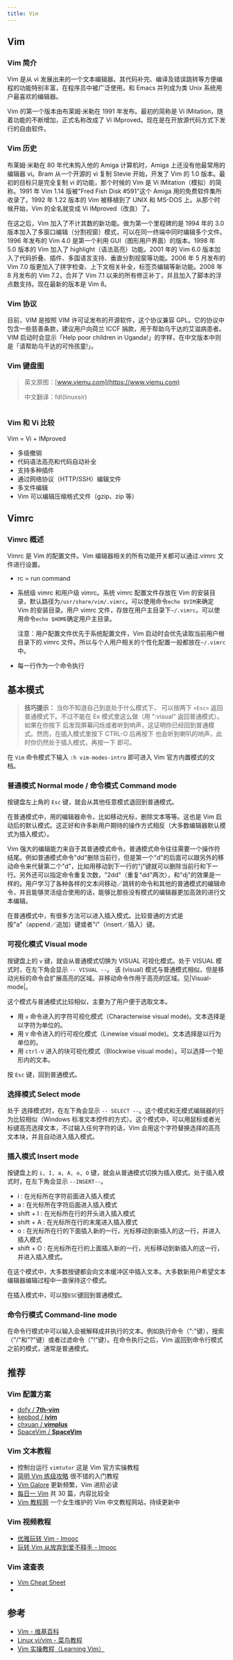 ```yaml
---
title: Vim
---
```





## Vim


### Vim 简介

Vim 是从 vi 发展出来的一个文本编辑器。其代码补完、编译及错误跳转等方便编程的功能特别丰富，在程序员中被广泛使用。和 Emacs 并列成为类 Unix 系统用户最喜欢的编辑器。

Vim 的第一个版本由布莱姆·米勒在 1991 年发布。最初的简称是 Vi IMitation，随着功能的不断增加，正式名称改成了 Vi IMproved。现在是在开放源代码方式下发行的自由软件。


### Vim 历史

布莱姆·米勒在 80 年代末购入他的 Amiga 计算机时，Amiga 上还没有他最常用的编辑器 vi。Bram 从一个开源的 vi 复制 Stevie 开始，开发了 Vim 的 1.0 版本。最初的目标只是完全复制 vi 的功能，那个时候的 Vim 是 Vi IMitation（模拟）的简称。1991 年 Vim 1.14 版被"Fred Fish Disk #591"这个 Amiga 用的免费软件集所收录了。1992 年 1.22 版本的 Vim 被移植到了 UNIX 和 MS-DOS 上。从那个时候开始，Vim 的全名就变成 Vi IMproved（改良）了。

在这之后，Vim 加入了不计其数的新功能。做为第一个里程碑的是 1994 年的 3.0 版本加入了多窗口编辑（分割视窗）模式，可以在同一终端中同时编辑多个文件。1996 年发布的 Vim 4.0 是第一个利用 GUI（图形用户界面）的版本。1998 年 5.0 版本的 Vim 加入了 highlight（语法高亮）功能。2001 年的 Vim 6.0 版本加入了代码折叠、插件、多国语言支持、垂直分割视窗等功能。2006 年 5 月发布的 Vim 7.0 版更加入了拼字检查、上下文相关补全，标签页编辑等新功能。2008 年 8 月发布的 Vim 7.2，合并了 Vim 7.1 以来的所有修正补丁，并且加入了脚本的浮点数支持。现在最新的版本是 Vim 8。


### Vim 协议

目前，VIM 是按照 VIM 许可证发布的开源软件，这个协议兼容 GPL。它的协议中包含一些慈善条款，建议用户向荷兰 ICCF 捐款，用于帮助乌干达的艾滋病患者。VIM 启动时会显示「Help poor children in Uganda!」的字样，在中文版本中则是「请帮助乌干达的可怜孩童!」。


### Vim 键盘图

> 英文原图：[www.viemu.com](https://www.viemu.com)
>
> 中文翻译：fdl(linuxsir)

<img style="display:inline-block" src=""><img style="display:inline-block" src="">


### Vim 和 Vi 比较

Vim = Vi + IMproved

- 多级撤销
- 代码语法高亮和代码自动补全
- 支持多种插件
- 通过网络协议（HTTP/SSH）编辑文件
- 多文件编辑
- Vim 可以编辑压缩格式文件（gzip、zip 等）


## Vimrc


### Vimrc 概述

Vimrc 是 Vim 的配置文件。Vim 编辑器相关的所有功能开关都可以通过.vimrc 文件进行设置。

- rc = run command

- 系统级 vimrc 和用户级 vimrc。系统 vimrc 配置文件存放在 Vim 的安装目录，默认路径为`/usr/share/vim/.vimrc`。可以使用命令`echo $VIM`来确定 Vim 的安装目录。用户 vimrc 文件，存放在用户主目录下`~/.vimrc`。可以使用命令`echo $HOME`确定用户主目录。

  注意：用户配置文件优先于系统配置文件，Vim 启动时会优先读取当前用户根目录下的.vimrc 文件。所以与个人用户相关的个性化配置一般都放在`~/.vimrc`中。

- 每一行作为一个命令执行


## 基本模式

> **技巧提示：** 当你不知道自己到底处于什么模式下， 可以按两下 `<Esc>` 返回普通模式下。不过不能在 Ex 模式里这么做（用 ":visual" 返回普通模式）。如果在你按下 <Esc> 后发现屏幕闪烁或者听到响声，这证明你已经回到普通模式。然而，在插入模式里按下 CTRL-O 后再按下 <Esc> 也会听到喇叭的响声，此时你仍然处于插入模式，再按一下 <Esc> 即可。

在 `Vim` 命令模式下输入 `:h vim-modes-intro` 即可进入 Vim 官方内置模式的文档。


### 普通模式 Normal mode / 命令模式 Command mode

按键盘左上角的 `Esc` 键，就会从其他任意模式退回到普通模式。

在普通模式中，用的编辑器命令，比如移动光标，删除文本等等。这也是 Vim 启动后的默认模式。这正好和许多新用户期待的操作方式相反（大多数编辑器默认模式为插入模式）。

Vim 强大的编辑能力来自于其普通模式命令。普通模式命令往往需要一个操作符结尾。例如普通模式命令"dd"删除当前行，但是第一个"d"的后面可以跟另外的移动命令来代替第二个"d"，比如用移动到下一行的"j"键就可以删除当前行和下一行。另外还可以指定命令重复次数，"2dd"（重复"dd"两次），和"dj"的效果是一样的。用户学习了各种各样的文本间移动／跳转的命令和其他的普通模式的编辑命令，并且能够灵活组合使用的话，能够比那些没有模式的编辑器更加高效的进行文本编辑。

在普通模式中，有很多方法可以进入插入模式。比较普通的方式是按"a"（append／追加）键或者"i"（insert／插入）键。


### 可视化模式 Visual mode

按键盘上的 `v` 键，就会从普通模式切换为 VISUAL 可视化模式。处于 VISUAL 模式时，在左下角会显示 `-- VISUAL --`。 该 (visual) 模式与普通模式相似，但是移动光标的命令会扩展高亮的区域。非移动命令作用于高亮的区域。见|Visual-mode|。

这个模式与普通模式比较相似，主要为了用户便于选取文本。

- 用 `v` 命令进入的字符可视化模式（Characterwise visual mode)。文本选择是以字符为单位的。
- 用 `V` 命令进入的行可视化模式（Linewise visual mode)。文本选择是以行为单位的。
- 用 `ctrl-V` 进入的块可视化模式（Blockwise visual mode）。可以选择一个矩形内的文本。

按 `Esc` 键，回到普通模式。


### 选择模式 Select mode

处于 选择模式时，在左下角会显示 `-- SELECT --`。这个模式和无模式编辑器的行为比较相似（Windows 标准文本控件的方式）。这个模式中，可以用鼠标或者光标键高亮选择文本，不过输入任何字符的话，Vim 会用这个字符替换选择的高亮文本块，并且自动进入插入模式。


### 插入模式 Insert mode

按键盘上的 `i, I, a, A, o, O` 键，就会从普通模式切换为插入模式。处于插入模式时，在左下角会显示 `--INSERT--`。

- i : 在光标所在字符前面进入插入模式
- a : 在光标所在字符后面进入插入模式
- shift + I : 在光标所在行的开头进入插入模式
- shift + A : 在光标所在行的末尾进入插入模式
- o : 在光标所在行的下面插入新的一行，光标移动到新插入的这一行，并进入插入模式
- shift + O : 在光标所在行的上面插入新的一行，光标移动到新插入的这一行，并进入插入模式。

在这个模式中，大多数按键都会向文本缓冲区中插入文本。大多数新用户希望文本编辑器编辑过程中一直保持这个模式。

在插入模式中，可以按`ESC`键回到普通模式。


### 命令行模式 Command-line mode

在命令行模式中可以输入会被解释成并执行的文本。例如执行命令（":"键），搜索（"/"和"?"键）或者过滤命令（"!"键）。在命令执行之后，Vim 返回到命令行模式之前的模式，通常是普通模式。


## 推荐


### Vim 配置方案

- [dofy / **7th-vim**](https://github.com/dofy/7th-vim)
- [kepbod / **ivim**](https://github.com/kepbod/ivim)
- [chxuan / **vimplus**](https://github.com/chxuan/vimplus)
- [SpaceVim / **SpaceVim**](https://github.com/SpaceVim/SpaceVim)


### Vim 文本教程

- 控制台运行 `vimtutor` 这是 Vim 官方实操教程
- [简明 Vim 练级攻略](http://coolshell.cn/articles/5426.html) 很不错的入门教程
- [Vim Galore](https://github.com/mhinz/vim-galore) 更新频繁，Vim 进阶必读
- [每日一 Vim](http://liuzhijun.iteye.com/category/270228) 共 30 篇，内容比较全
- [Vim 教程网](https://vimjc.com/) 一个女生维护的 Vim 中文教程网站，持续更新中


### Vim 视频教程

- [优雅玩转 Vim - Imooc](https://www.imooc.com/learn/1049)
- [玩转 Vim 从放弃到爱不释手 - Imooc](https://www.imooc.com/learn/1129)


### Vim 速查表

- [Vim Cheat Sheet](https://vim.rtorr.com/)
-


## 参考

- [Vim - 维基百科](https://zh.wikipedia.org/wiki/Vim)
- [Linux vi/vim - 菜鸟教程](https://www.runoob.com/linux/linux-vim.html)
- [Vim 实操教程（Learning Vim）](https://github.com/dofy/learn-vim)
